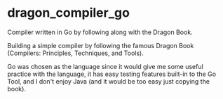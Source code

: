 # dragon_compiler_go
Compiler written in Go by following along with the Dragon Book.

Building a simple compiler by following the famous Dragon Book (Compilers: Principles, Techniques, and Tools).

Go was chosen as the language since it would give me some useful practice with the language, it has easy testing features built-in to the Go Tool, and I don't enjoy Java (and it would be too easy just copying the book).
